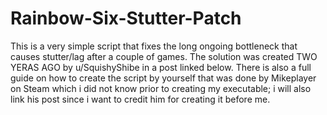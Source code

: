 # Rainbow-Six-Stutter-Patch
This is a very simple script that fixes the long ongoing bottleneck that causes stutter/lag after a couple of games. 
The solution was created TWO YERAS AGO by u/SquishyShibe in a post linked below. There is also a full guide on how to create the script by yourself that was done by Mikeplayer on Steam which i did not know prior to creating my executable; i will also link his post since i want to credit him for creating it before me. 
